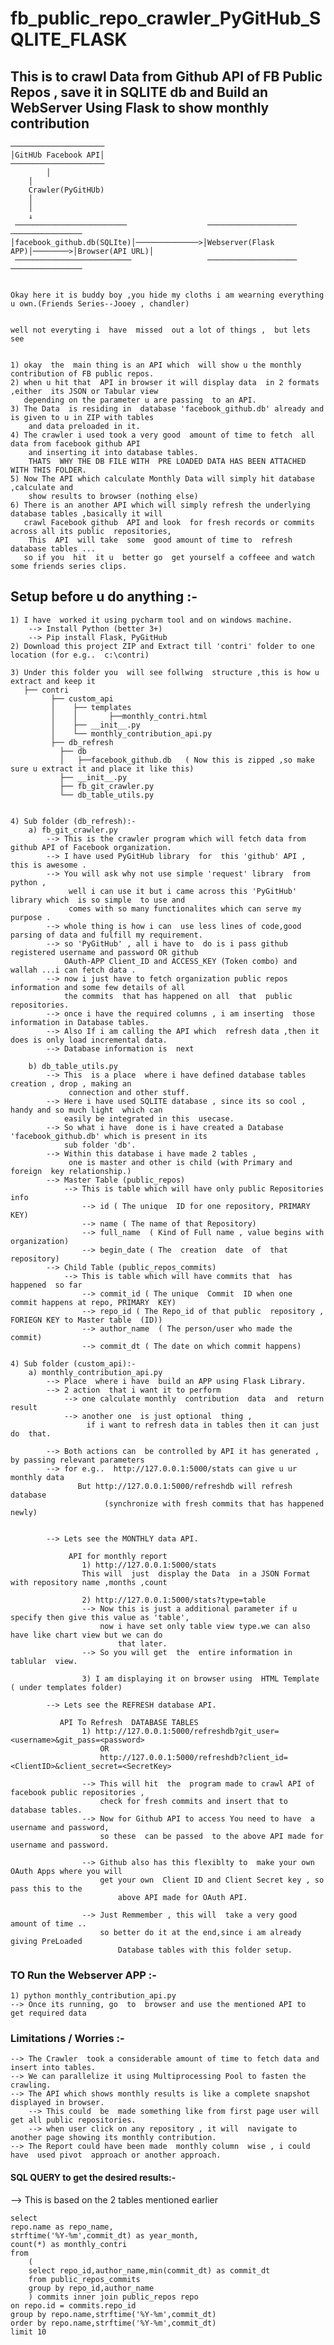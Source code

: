 # fb_public_repo_crawler_PyGitHub_SQLITE_FLASK
## This is  to crawl Data from Github  API of FB Public Repos , save it in SQLITE db and Build an WebServer Using Flask to show monthly contribution
	
	─────────────────────
	│GitHUb Facebook API│
	─────────────────────
	        │
		│
	    Crawler(PyGitHUb)
		│
		│
		↓
	 ─────────────────────────                  ────────────────────           ────────────────
	│facebook_github.db(SQLIte)│──────────────>│Webserver(Flask APP)│────────>│Browser(API URL)│
	 ──────────────────────────                 ────────────────────           ────────────────


	Okay here it is buddy boy ,you hide my cloths i am wearning everything u own.(Friends Series--Jooey , chandler)

	
	well not everyting i  have  missed  out a lot of things ,  but lets see 
	
	
	1) okay  the  main thing is an API which  will show u the monthly contribution of FB public repos.
	2) when u hit that  API in browser it will display data  in 2 formats ,either  its JSON or Tabular view 
	   depending on the parameter u are passing  to an API.
	3) The Data  is residing in  database 'facebook_github.db' already and is given to u in ZIP with tables 
	    and data preloaded in it.
	4) The crawler i used took a very good  amount of time to fetch  all  data from facebook github API 
	    and inserting it into database tables. 
	    THATS  WHY THE DB FILE WITH  PRE LOADED DATA HAS BEEN ATTACHED WITH THIS FOLDER. 
	5) Now The API which calculate Monthly Data will simply hit database ,calculate and 
	    show results to browser (nothing else)
	6) There is an another API which will simply refresh the underlying database tables ,basically it will 
	   crawl Facebook github  API and look  for fresh records or commits across all its public  repositories,  
	    This  API  will take  some  good amount of time to  refresh  database tables ...
	   so if you  hit  it u  better go  get yourself a coffeee and watch some friends series clips.
	
			
	
	
 ## Setup before u  do anything :-

	1) I have  worked it using pycharm tool and on windows machine.
		--> Install Python (better 3+)
		--> Pip install Flask, PyGitHub
	2) Download this project ZIP and Extract till 'contri' folder to one location (for e.g..  c:\contri)
	
	3) Under this folder you  will see follwing  structure ,this is how u extract and keep it
	   ├── contri
	         ├── custom_api
	         │    ├── templates
	         │    │       ├──monthly_contri.html
	         │    ├── __init__.py
	         │    └── monthly_contribution_api.py
	         ├── db_refresh
	           ├── db
	           │   ├──facebook_github.db   ( Now this is zipped ,so make sure u extract it and place it like this)
	           ├── __init__.py
	           ├── fb_git_crawler.py
	           └── db_table_utils.py
	
	
	4) Sub folder (db_refresh):-
		a) fb_git_crawler.py 
			--> This is the crawler program which will fetch data from  github API of Facebook organization.
			--> I have used PyGitHub library  for  this 'github' API , this is awesome .
			--> You will ask why not use simple 'request' library  from python ,
			     well i can use it but i came across this 'PyGitHub' library which  is so simple  to use and 
			     comes with so many functionalites which can serve my purpose .
			--> whole thing is how i can  use less lines of code,good parsing of data and fulfill my requirement.
			--> so 'PyGitHub' , all i have to  do is i pass github registered username and password OR github 
			    OAuth-APP Client_ID and ACCESS_KEY (Token combo) and wallah ...i can fetch data .
			--> now i just have to fetch organization public repos information and some few details of all  
			    the commits  that has happened on all  that  public repositories.
			--> once i have the required columns , i am inserting  those information in Database tables.
			--> Also If i am calling the API which  refresh data ,then it does is only load incremental data.
			--> Database information is  next
		
		b) db_table_utils.py
			--> This  is a place  where i have defined database tables creation , drop , making an 
			     connection and other stuff.
			--> Here i have used SQLITE database , since its so cool , handy and so much light  which can 
			    easily be integrated in this  usecase.
			--> So what i have  done is i have created a Database 'facebook_github.db' which is present in its 
			    sub folder 'db'.
			--> Within this database i have made 2 tables , 
			     one is master and other is child (with Primary and foreign  key relationship.)
			--> Master Table (public_repos)
				--> This is table which will have only public Repositories info  
					--> id ( The unique  ID for one repository, PRIMARY  KEY)
					--> name ( The name of that Repository)
					--> full_name  ( Kind of Full name , value begins with organization)
					--> begin_date ( The  creation  date  of  that repository)
			--> Child Table (public_repos_commits)
				--> This is table which will have commits that  has happened  so far 
					--> commit_id ( The unique  Commit  ID when one  commit happens at repo, PRIMARY  KEY)
					--> repo_id ( The Repo_id of that public  repository , FORIEGN KEY to Master table  (ID))
					--> author_name  ( The person/user who made the commit)
					--> commit_dt ( The date on which commit happens)
	
	4) Sub folder (custom_api):-
		a) monthly_contribution_api.py
			--> Place  where i have  build an APP using Flask Library.
			--> 2 action  that i want it to perform 
				--> one calculate monthly  contribution  data  and  return result
				--> another one  is just optional  thing ,  
				     if i want to refresh data in tables then it can just do  that.
				     
			--> Both actions can  be controlled by API it has generated , by passing relevant parameters
			--> for e.g..  http://127.0.0.1:5000/stats can give u ur monthly data 
			       But http://127.0.0.1:5000/refreshdb will refresh database 
						 (synchronize with fresh commits that has happened newly)
						 
						 
			--> Lets see the MONTHLY data API.
	
				 API for monthly report
					1) http://127.0.0.1:5000/stats
					This will  just  display the Data  in a JSON Format with repository name ,months ,count 
					
					2) http://127.0.0.1:5000/stats?type=table
					--> Now this is just a additional parameter if u specify then give this value as 'table', 
					    now i have set only table view type.we can also have like chart view but we can do 
							that later.
					--> So you will get  the  entire information in tablular  view.
					
					3) I am displaying it on browser using  HTML Template ( under templates folder)

			--> Lets see the REFRESH database API.
			
			   API To Refresh  DATABASE TABLES
					1) http://127.0.0.1:5000/refreshdb?git_user=<username>&git_pass=<password>  
					    OR
						http://127.0.0.1:5000/refreshdb?client_id=<ClientID>&client_secret=<SecretKey>
						
					--> This will hit  the  program made to crawl API of facebook public repositories ,
					    check for fresh commits and insert that to database tables.
					--> Now for Github API to access You need to have  a username and password, 
					    so these  can be passed  to the above API made for username and password.
					    
					--> Github also has this flexiblty to  make your own OAuth Apps where you will 
					    get your own  Client ID and Client Secret key , so pass this to the  
							above API made for OAuth API.
					
					--> Just Remmember , this will  take a very good amount of time ..
					    so better do it at the end,since i am already giving PreLoaded
							Database tables with this folder setup.
	
		
	
### TO  Run  the Webserver APP :-
	1) python monthly_contribution_api.py 
    --> Once its running, go  to  browser and use the mentioned API to  get required data
		
		
### Limitations / Worries :-
	--> The Crawler  took a considerable amount of time to fetch data and insert into tables.
	--> We can parallelize it using Multiprocessing Pool to fasten the crawling.
	--> The API which shows monthly results is like a complete snapshot displayed in browser.
		--> This could  be  made something like from first page user will get all public repositories.
		--> when user click on any repository , it will  navigate to another page showing its monthly contribution.
	--> The Report could have been made  monthly column  wise , i could have  used pivot  approach or another approach.
	 
	 
	 
#### SQL QUERY to get the desired results:-
  --> This  is based on the  2 tables mentioned earlier 

    select 
	repo.name as repo_name,
	strftime('%Y-%m',commit_dt) as year_month,
	count(*) as monthly_contri
	from
		(
		select repo_id,author_name,min(commit_dt) as commit_dt
		from public_repos_commits
		group by repo_id,author_name
		) commits inner join public_repos repo
	on repo.id = commits.repo_id
	group by repo.name,strftime('%Y-%m',commit_dt)
	order by repo.name,strftime('%Y-%m',commit_dt)
	limit 10	 
 	 
